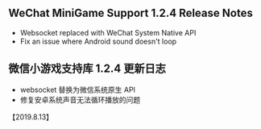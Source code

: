## WeChat MiniGame Support 1.2.4 Release Notes

* Websocket replaced with WeChat System Native API
* Fix an issue where Android sound doesn't loop

## 微信小游戏支持库 1.2.4 更新日志
* websocket 替换为微信系统原生 API
* 修复安卓系统声音无法循环播放的问题

【2019.8.13】
